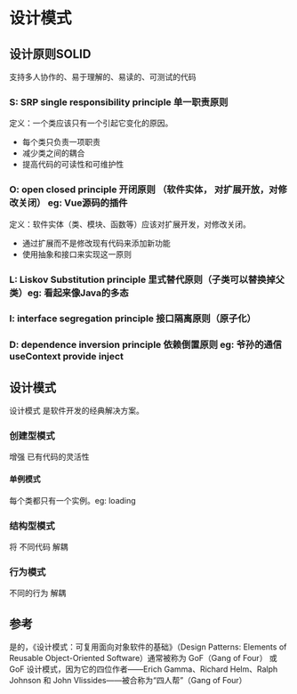 # 设计模式

## 设计原则SOLID

支持多人协作的、易于理解的、易读的、可测试的代码

### S: SRP single responsibility principle 单一职责原则

定义：一个类应该只有一个引起它变化的原因。

* 每个类只负责一项职责
* 减少类之间的耦合
* 提高代码的可读性和可维护性

### O: open closed principle 开闭原则 （软件实体， 对扩展开放，对修改关闭） eg: Vue源码的插件

定义：软件实体（类、模块、函数等）应该对扩展开发，对修改关闭。

* 通过扩展而不是修改现有代码来添加新功能
* 使用抽象和接口来实现这一原则

### L: Liskov Substitution principle 里式替代原则（子类可以替换掉父类）eg: 看起来像Java的多态

### I: interface segregation principle 接口隔离原则（原子化）

### D: dependence inversion principle 依赖倒置原则 eg: 爷孙的通信 useContext provide inject

## 设计模式

设计模式 是软件开发的经典解决方案。

### 创建型模式

增强 已有代码的灵活性

#### 单例模式

每个类都只有一个实例。eg: loading

### 结构型模式

将 不同代码 解耦

### 行为模式

不同的行为 解耦

## 参考

是的，《设计模式：可复用面向对象软件的基础》（Design Patterns: Elements of Reusable Object-Oriented Software）通常被称为 GoF（Gang of Four） 或 GoF 设计模式，因为它的四位作者——Erich Gamma、Richard Helm、Ralph Johnson 和 John Vlissides——被合称为“四人帮”（Gang of Four）